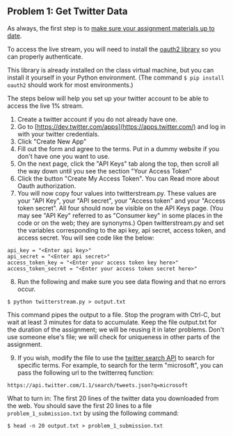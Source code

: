 ## Problem 1: Get Twitter Data

As always, the first step is to [make sure your assignment materials up to date](https://class.coursera.org/datasci-002/wiki/GithubInstructions).

To access the live stream, you will need to install the [oauth2 library](https://pypi.python.org/pypi/oauth2/) so you can 
properly authenticate.

This library is already installed on the class virtual machine, but you can install it yourself in your Python environment. (The command ```$ pip install oauth2``` should work for most environments.)

The steps below will help you set up your twitter account to be able to access the live 1% stream.

1. Create a twitter account if you do not already have one.
2. Go to [https://dev.twitter.com/apps](https://apps.twitter.com/) and log in with your twitter credentials.
3. Click "Create New App"
4. Fill out the form and agree to the terms. Put in a dummy website if you don't have one you want to use.
5. On the next page, click the "API Keys" tab along the top, then scroll all the way down until you see the section "Your Access Token"
6. Click the button "Create My Access Token". You can Read more about Oauth authorization.
7. You will now copy four values into twitterstream.py. These values are your "API Key", your "API secret", your "Access token" and your "Access token secret". All four should now be visible on the API Keys page. (You may see "API Key"
referred to as "Consumer key" in some places in the code or on the web; they are synonyms.) Open twitterstream.py and 
set the variables corresponding to the api key, api secret, access token, and access secret. You will see code like the 
below:

```
api_key = "<Enter api key>"
api_secret = "<Enter api secret>"
access_token_key = "<Enter your access token key here>"
access_token_secret = "<Enter your access token secret here>"
```

8. Run the following and make sure you see data flowing and that no errors occur.
```
$ python twitterstream.py > output.txt
```
This command pipes the output to a file. Stop the program with Ctrl-C, but wait at least 3 minutes for data to accumulate. Keep the file output.txt for the duration of the assignment; we will be reusing it in later problems. Don't use someone else's file; we will check for uniqueness in other parts of the assignment.

9. If you wish, modify the file to use the [twitter search API](https://dev.twitter.com/docs/api/1.1/get/search/tweets) 
to search for specific terms. For example, to search for the term "microsoft", you can pass the following url to the 
twitterreq function:
```
https://api.twitter.com/1.1/search/tweets.json?q=microsoft
```
What to turn in: The first 20 lines of the twitter data you downloaded from the web. You should save the first 20 lines 
to a file ```problem_1_submission.txt``` by using the following command:
```
$ head -n 20 output.txt > problem_1_submission.txt
```
